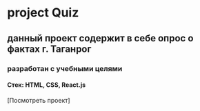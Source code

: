 # project Quiz
## данный проект содержит в себе опрос о фактах г. Таганрог
### разработан с учебными целями
#### Cтек: HTML, CSS, React.js
[Посмотреть проект]
